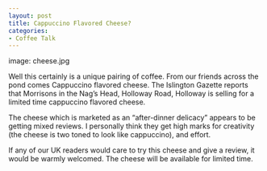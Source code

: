 ```yaml
---
layout: post
title: Cappuccino Flavored Cheese?
categories:
- Coffee Talk
---
```

image: cheese.jpg

Well this certainly is a unique pairing of coffee. From our friends across the pond comes Cappuccino flavored cheese. The Islington Gazette reports that Morrisons in the Nag’s Head, Holloway Road, Holloway is selling for a limited time cappuccino flavored cheese.

The cheese which is marketed as an “after-dinner delicacy” appears to be getting mixed reviews. I personally think they get high marks for creativity (the cheese is two toned to look like cappuccino), and effort.

If any of our UK readers would care to try this cheese and give a review, it would be warmly welcomed. The cheese will be available for limited time.